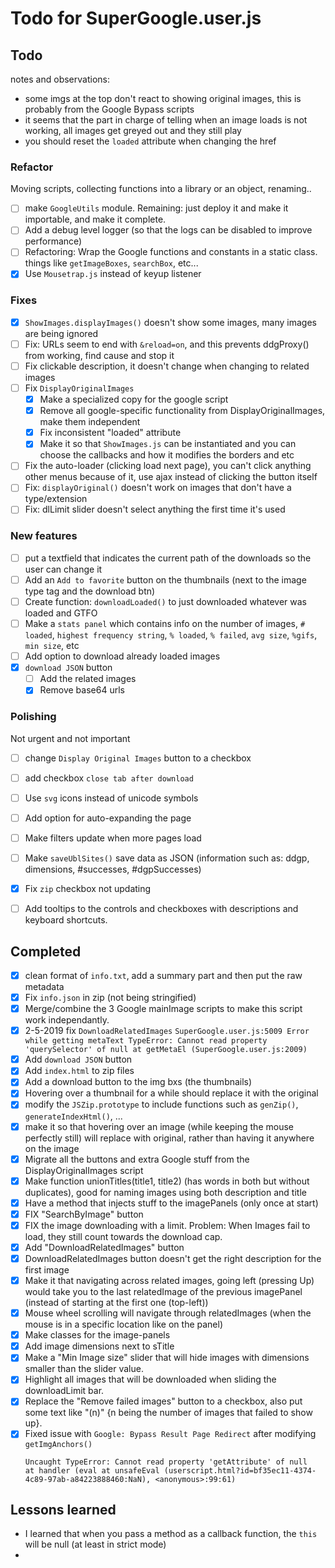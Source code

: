 # Todo for SuperGoogle.user.js

## Todo

notes and observations:
- some imgs at the top don't react to showing original images, this is probably from the Google Bypass scripts
- it seems that the part in charge of telling when an image loads is not working, all images get greyed out and they still play
- you should reset the `loaded` attribute when changing the href

### Refactor

Moving scripts, collecting functions into a library or an object, renaming..

- [ ] make `GoogleUtils` module. Remaining: just deploy it and make it importable, and make it complete.
- [ ] Add a debug level logger (so that the logs can be disabled to improve performance)
- [ ] Refactoring: Wrap the Google functions and constants in a static class. things like `getImageBoxes`, `searchBox`, etc...
- [x] Use `Mousetrap.js` instead of keyup listener

### Fixes

- [x] `ShowImages.displayImages()` doesn't show some images, many images are being ignored
- [ ] Fix: URLs seem to end with `&reload=on`, and this prevents ddgProxy() from working, find cause and stop it
- [ ] Fix clickable description, it doesn't change when changing to related images
- [ ] Fix `DisplayOriginalImages`
  - [x] Make a specialized copy for the google script
  - [x] Remove all google-specific functionality from DisplayOriginalImages, make them independent
  - [x] Fix inconsistent "loaded" attribute
  - [x] Make it so that `ShowImages.js` can be instantiated and you can choose the callbacks and how it modifies the borders and etc
- [ ] Fix the auto-loader (clicking load next page), you can't click anything other menus because of it, use ajax instead of clicking the button itself
- [ ] Fix: `displayOriginal()` doesn't work on images that don't have a type/extension
- [ ] Fix: dlLimit slider doesn't select anything the first time it's used

### New features

- [ ] put a textfield that indicates the current path of the downloads so the user can change it
- [ ] Add an `Add to favorite` button on the thumbnails (next to the image type tag and the download btn)
- [ ] Create function: `downloadLoaded()` to just downloaded whatever was loaded and GTFO
- [ ] Make a `stats panel` which contains info on the number of images, `# loaded`, `highest frequency string`, `% loaded`, `% failed`, `avg size`, `%gifs`, `min size`, etc
- [ ] Add option to download already loaded images
- [x] `download JSON` button
  - [ ] Add the related images
  - [x] Remove base64 urls

### Polishing

Not urgent and not important

- [ ] change `Display Original Images` button to a checkbox
- [ ] add checkbox `close tab after download`
- [ ] Use `svg` icons instead of unicode symbols
- [ ] Add option for auto-expanding the page
- [ ] Make filters update when more pages load
- [ ] Make `saveUblSites()` save data as JSON (information such as: ddgp, dimensions, #successes, #dgpSuccesses)
- [x] Fix `zip` checkbox not updating
- [ ] Add tooltips to the controls and checkboxes with descriptions and keyboard shortcuts.


## Completed

- [x] clean format of `info.txt`, add a summary part and then put the raw metadata
- [x] Fix `info.json` in zip (not being stringified)
- [x] Merge/combine the 3 Google mainImage scripts to make this script work independantly.
- [x] 2-5-2019 fix `DownloadRelatedImages` ```SuperGoogle.user.js:5009 Error while getting metaText TypeError: Cannot read property 'querySelector' of null
            at getMetaEl (SuperGoogle.user.js:2009)```
- [x] Add `download JSON` button
- [x] Add `index.html` to zip files
- [x] Add a download button to the img bxs (the thumbnails)
- [x] Hovering over a thumbnail for a while should replace it with the original
- [x] modify the `JSZip.prototype` to include functions such as `genZip()`, `generateIndexHtml()`, ...
- [x] make it so that hovering over an image (while keeping the mouse perfectly still) will replace with original, rather than having it anywhere on the image
- [x] Migrate all the buttons and extra Google stuff from the DisplayOriginalImages script
- [x] Make function unionTitles(title1, title2) (has words in both but without duplicates), good for naming images using both description and title
- [x] Have a method that injects stuff to the imagePanels (only once at start)
- [x] FIX "SearchByImage" button
- [x] FIX the image downloading with a limit. Problem: When Images fail to load, they still count towards the download cap.
- [x] Add "DownloadRelatedImages" button
- [x] DownloadRelatedImages button doesn't get the right description for the first image
- [x] Make it that navigating across related images, going left (pressing Up) would take you to the last relatedImage of the previous imagePanel (instead of starting at the first one (top-left))
- [x] Mouse wheel scrolling will navigate through relatedImages (when the mouse is in a specific location like on the panel)
- [x] Make classes for the image-panels
- [x] Add image dimensions next to sTitle
- [x] Make a "Min Image size" slider that will hide images with dimensions smaller than the slider value.
- [x] Highlight all images that will be downloaded when sliding the downloadLimit bar.
- [x] Replace the "Remove failed images" button to a checkbox, also put some text like "(n)" {n being the number of images that failed to show up}.
- [x] Fixed issue with `Google: Bypass Result Page Redirect` after modifying `getImgAnchors()`
    ```
    Uncaught TypeError: Cannot read property 'getAttribute' of null
    at handler (eval at unsafeEval (userscript.html?id=bf35ec11-4374-4c89-97ab-a84223888460:NaN), <anonymous>:99:61)
    ```
    
## Lessons learned

- I learned that when you pass a method as a callback function, the `this` will be null (at least in strict mode)
- 
